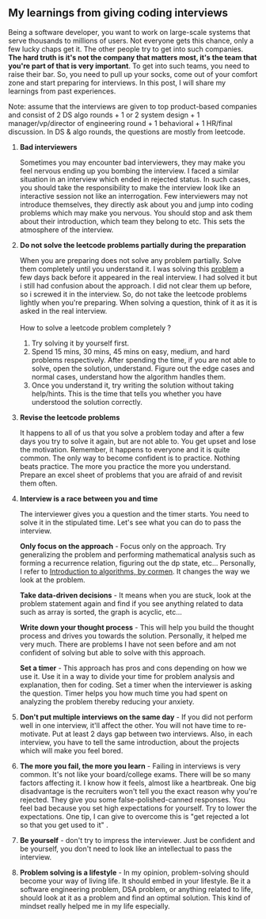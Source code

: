 ## My learnings from giving coding interviews

Being a software developer, you want to work on large-scale systems that serve thousands to millions of users. Not everyone gets this chance, only a few lucky chaps get it. The other people try to get into such companies. **The hard truth is it's not the company that matters most, it's the team that you're part of that is very important**. To get into such teams, you need to raise their bar. So, you need to pull up your socks, come out of your comfort zone and start preparing for interviews. In this post, I will share my learnings from past experiences. 

Note: assume that the interviews are given to top product-based companies and consist of 2 DS algo rounds + 1 or 2 system design + 1 manager/vp/director of engineering round + 1 behavioral + 1 HR/final discussion. In DS & algo rounds, the questions are mostly from leetcode.

1. **Bad interviewers**

   Sometimes you may encounter bad interviewers, they may make you feel nervous ending up you bombing the interview. I faced a similar situation in an interview which ended in rejected status. In such cases, you should take the responsibility to make the interview look like an interactive session not like an interrogation. Few interviewers may not introduce themselves, they directly ask about you and jump into coding problems which may make you nervous. You should stop and ask them about their introduction, which team they belong to etc. This sets the atmosphere of the interview.
2. **Do not solve the leetcode problems partially during the preparation**

   When you are preparing does not solve any problem partially. Solve them completely until you understand it. I was solving this [problem](https://leetcode.com/problems/longest-substring-without-repeating-characters/) a few days back before it appeared in the real interview. I had solved it but i still had confusion about the approach. I did not clear them up before, so i screwed it in the interview. So, do not take the leetcode problems lightly when you're preparing. When solving a question, think of it as it is asked in the real interview.\
   \
   How to solve a leetcode problem completely ?

   1. Try solving it by yourself first.
   2. Spend 15 mins, 30 mins, 45 mins on easy, medium, and hard problems respectively. After spending the time, if you are not able to solve, open the solution, understand. Figure out the edge cases and normal cases, understand how the algorithm handles them.
   3. Once you understand it, try writing the solution without taking help/hints. This is the time that tells you whether you have understood the solution correctly.
3. **Revise the leetcode problems**

   It happens to all of us that you solve a problem today and after a few days you try to solve it again, but are not able to. You get upset and lose the motivation. Remember, it happens to everyone and it is quite common. The only way to become confident is to practice. Nothing beats practice. The more you practice the more you understand. Prepare an excel sheet of problems that you are afraid of and revisit them often.
4. **Interview is a race between you and time**

   The interviewer gives you a question and the timer starts. You need to solve it in the stipulated time. Let's see what you can do to pass the interview.

   **Only focus on the approach** - Focus only on the approach. Try generalizing the problem and performing mathematical analysis such as forming a recurrence relation, figuring out the dp state, etc... Personally, I refer to [Introduction to algorithms, by cormen](https://mitpress.mit.edu/books/introduction-algorithms-third-edition). It changes the way we look at the problem.

   **Take data-driven decisions** - It means when you are stuck, look at the problem statement again and find if you see anything related to data such as array is sorted, the graph is acyclic, etc...

   **Write down your thought process** - This will help you build the thought process and drives you towards the solution. Personally, it helped me very much. There are problems I have not seen before and am not confident of solving but able to solve with this approach.

   **Set a timer** - This approach has pros and cons depending on how we use it. Use it in a way to divide your time for problem analysis and explanation, then for coding. Set a timer when the interviewer is asking the question. Timer helps you how much time you had spent on analyzing the problem thereby reducing your anxiety.
5. **Don't put multiple interviews on the same day** - If you did not perform well in one interview, it'll affect the other. You will not have time to re-motivate. Put at least 2 days gap between two interviews. Also, in each interview, you have to tell the same introduction, about the projects which will make you feel bored.
6. **The more you fail, the more you learn** - Failing in interviews is very common. It's not like your board/college exams. There will be so many factors affecting it. I know how it feels, almost like a heartbreak. One big disadvantage is the recruiters won't tell you the exact reason why you're rejected. They give you some false-polished-canned responses. You feel bad because you set high expectations for yourself. Try to lower the expectations. One tip, I can give to overcome this is "get rejected a lot so that you get used to it" .
7. **Be yourself** - don't try to impress the interviewer. Just be confident and be yourself, you don't need to look like an intellectual to pass the interview.
8. **Problem solving is a lifestyle** - In my opinion, problem-solving should become your way of living life. It should embed in your lifestyle. Be it a software engineering problem, DSA problem, or anything related to life, should look at it as a problem and find an optimal solution. This kind of mindset really helped me in my life especially.
